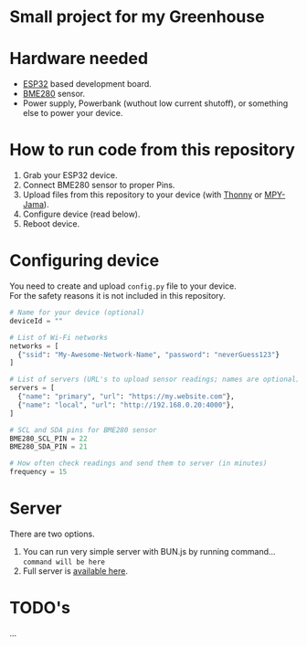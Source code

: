 # Small project for my Greenhouse

# Hardware needed

- [ESP32](https://botland.store/1322-esp32-wifi-and-bt-modules) based development board.
- [BME280](https://botland.store/pressure-sensors/11803-bme280-humidity-temperature-and-pressure-5904422366179.html) sensor.
- Power supply, Powerbank (wuthout low current shutoff), or something else to power your device.

# How to run code from this repository

1. Grab your ESP32 device.
2. Connect BME280 sensor to proper Pins.
3. Upload files from this repository to your device (with [Thonny](https://thonny.org/) or [MPY-Jama](https://github.com/jczic/ESP32-MPY-Jama/releases)).
4. Configure device (read below).
5. Reboot device.

# Configuring device

You need to create and upload `config.py` file to your device.  
For the safety reasons it is not included in this repository.

```python
# Name for your device (optional)
deviceId = ""

# List of Wi-Fi networks
networks = [
  {"ssid": "My-Awesome-Network-Name", "password": "neverGuess123"}
]

# List of servers (URL's to upload sensor readings; names are optional)
servers = [
  {"name": "primary", "url": "https://my.website.com"},
  {"name": "local", "url": "http://192.168.0.20:4000"},
]

# SCL and SDA pins for BME280 sensor
BME280_SCL_PIN = 22
BME280_SDA_PIN = 21

# How often check readings and send them to server (in minutes)
frequency = 15
```

# Server

There are two options.

1. You can run very simple server with BUN.js by running command... `command will be here`
2. Full server is [available here](https://github.com/Avaray/weather-server-bun).

# TODO's

...
